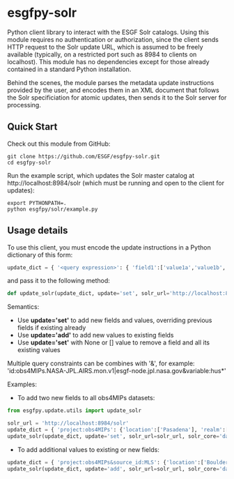 # esgfpy-solr
Python client library to interact with the ESGF Solr catalogs.
Using this module requires no authentication or authorization, since the client sends HTTP request to the Solr update URL, which is
assumed to be freely available (typically, on a restricted port such as 8984 to clients on localhost).
This module has no dependencies except for those already contained in a standard Python installation.

Behind the scenes, the module parses the metadata update instructions provided by the user, and encodes them in an XML document that
follows the Solr specificiation for atomic updates, then sends it to the Solr server for processing.

## Quick Start

Check out this module from GitHub:
```shell
git clone https://github.com/ESGF/esgfpy-solr.git
cd esgfpy-solr
```
Run the example script, which updates the Solr master catalog at http://localhost:8984/solr (which must be running and open to the client for updates):
```shell
export PYTHONPATH=.
python esgfpy/solr/example.py
```

## Usage details
To use this client, you must encode the update instructions in a Python dictionary of this form:
```python
update_dict = { '<query expression>': { 'field1':['value1a','value1b',...], 'field2':['value2a','value2b',...], ... } }
```
and pass it to the following method:
```python
def update_solr(update_dict, update='set', solr_url='http://localhost:8984/solr', solr_core='datasets'):
```
Semantics:
* Use **update='set'** to add new fields and values, overriding previous fields if existing already
* Use **update='add'** to add new values to existing fields
* Use **update='set'** with None or [] value to remove a field and all its existing values

Multiple query constraints can be combines with '&', for example: 'id:obs4MIPs.NASA-JPL.AIRS.mon.v1|esgf-node.jpl.nasa.gov&variable:hus*'

Examples:

* To add two new fields to all obs4MIPs datasets:
```python
from esgfpy.update.utils import update_solr

solr_url = 'http://localhost:8984/solr'
update_dict = { 'project:obs4MIPs': {'location':['Pasadena'], 'realm':['atmosphere'] } }          
update_solr(update_dict, update='set', solr_url=solr_url, solr_core='datasets')
```

* To add additional values to existing or new fields:
```python
update_dict = { 'project:obs4MIPs&source_id:MLS': {'location':['Boulder'], 'stratus':['cumulus'] } }          
update_solr(update_dict, update='add', solr_url=solr_url, solr_core='datasets')
```
